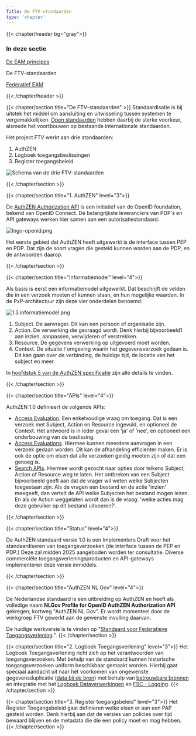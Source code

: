 ```yaml
---
Title: De FTV-standaarden
type: 'chapter'
---
```


{{< chapter/header bg="gray">}}

### In deze sectie

<div class="utrecht-paragraph pt-1 section-navigation">
   <p>
      <a href="../">De EAM principes</a>
   </p>
</div>
<div class="section-navigation-selected utrecht-paragraph pt-1 section-navigation">
   <p>
      De FTV-standaarden
   </p>
</div>
<div class="utrecht-paragraph pt-1 section-navigation">
   <p>
      <a href="../federatief">Federatief EAM</a>
   </p>
</div>

{{< /chapter/header >}}

{{< chapter/section title="De FTV-standaarden" >}}
Standaardisatie is bij uitstek het middel om aansluiting en uitwisseling tussen systemen te vergemakkelijken. [Open standaarden](https://www.digitaleoverheid.nl/overzicht-van-alle-onderwerpen/open-standaarden/) hebben daarbij de sterke voorkeur, alsmede het voortbouwen op bestaande internationale standaarden.

Het project FTV werkt aan drie standaarden:

1. AuthZEN
2. Logboek toegangsbeslissingen
3. Register toegangsbeleid

![Schema van de drie FTV-standaarden](../methodiek-3-standaarden.png)

{{< /chapter/section >}}

{{< chapter/section title="1. AuthZEN" level="3">}}

De [AuthZEN Authorization API](https://openid.net/wg/authzen/) is een initiatief van de OpenID foundation, bekend van OpenID Connect. De belangrijkste  leveranciers van PDP's en API gateways werken hier samen aan een autorisatiestandaard.

![logo-openid.png](/ftv/images/logo-openid.png)

Het eerste gebied dat AuthZEN heeft uitgewerkt is de interface tussen PEP en PDP. Dat zijn de soort vragen die gesteld kunnen worden aan de PDP, en de antwoorden daarop. 

{{< /chapter/section >}}

{{< chapter/section title="Informatiemodel" level="4">}}

Als basis is eerst een informatiemodel uitgewerkt. Dat beschrijft de velden die in een verzoek moeten of kunnen staan, en hun mogelijke waarden. In de PxP-architectuur zijn deze vier onderdelen benoemd:

![1.3.informatiemodel.png](/ftv/images/1.3.informatiemodel.png)

1. Subject. De aanvrager. Dit kan een persoon of organisatie zijn.
2. Action. De verwerking die gevraagd wordt. Denk hierbij bijvoorbeeld1 aan inzien, aanpassen, verwijderen of verstrekken.
3. Resource. De gegevens verwerking op uitgevoerd moet worden.
4. Context. De situatie / omgeving waarin het gegevensverzoek gedaan is. Dit kan gaan over de verbinding, de huidige tijd, de locatie van het subject en meer.

In [hoofdstuk 5 van de AuthZEN specificatie](https://openid.net/specs/authorization-api-1_0-03.html#name-information-model) zijn alle details te vinden.

{{< /chapter/section >}}

{{< chapter/section title="APIs" level="4">}}

AuthZEN 1.0 definieert de volgende APIs:

- [Access Evaluation](https://openid.net/specs/authorization-api-1_0-03.html#name-access-evaluation-api). Een enkelvoudige vraag om toegang. Dat is een verzoek met Subject, Action en Resource ingevuld, en optioneel de Context. Het antwoord is in ieder geval een 'ja' of 'nee', en optioneel een onderbouwing van de beslissing.
- [Access Evaluations](https://openid.net/specs/authorization-api-1_0-03.html#name-access-evaluations-api). Hiermee kunnen meerdere aanvragen in een verzoek gedaan worden. Dit kan de afhandeling efficienter maken. Er is ook de optie om eisen dat alle verzoeken geldig moeten zijn of dat een genoeg is.
- [Search APIs](https://openid.net/specs/authorization-api-1_0-03.html#name-subject-search-api). Hiermee wordt gezocht naar opties door telkens Subject, Action of Resource weg te laten. Het ontbreken van een Subject bijvoorbeeld geeft aan dat de vrager wil weten welke Subjecten toegestaan zijn. Als de vragen een bestand en de actie 'inzien' meegeeft, dan vertelt de API welke Subjecten het bestand mogen lezen. En als de Action weggelaten wordt dan is de vraag: 'welke acties mag deze gebruiker op dit bestand uitvoeren?'.

{{< /chapter/section >}}

{{< chapter/section title="Status" level="4">}}

De AuthZEN standaard versie 1.0 is een Implementers Draft voor het standaardiseren van toegangsverzoeken (de interface tussen de PEP en PDP.) Deze zal midden 2025 aangeboden worden ter consultatie. Diverse commerciële toegangsverleningsproducten en API-gateways implementeren deze versie inmiddels.

{{< /chapter/section >}}

{{< chapter/section title="AuthZEN NL Gov" level="4">}}

De Nederlandse standaard is een uitbreiding op AuthZEN en heeft als volledige naam **NLGov Profile for OpenID AuthZEN Authorization API** gekregen; kortweg "AuthZEN NL Gov". Er wordt momenteel door de werkgroep FTV gewerkt aan de gewenste invulling daarvan.

De huidige werkversie is te vinden op "[Standaard voor Federatieve Toegangsverlening](https://ftv-standaard-2f223b.gitlab.io/).".
{{< /chapter/section >}}

{{< chapter/section title="2. Logboek Toegangsverlening" level="3">}}
Het Logboek Toegangsverlening richt zich op het verantwoorden van toegangsverzoeken. Met behulp van de standaard kunnen historische toegangsverzoeken uniform beschikbaar gemaakt worden. Hierbij gaat speciaal aandacht uit naar het voorkomen van ongewenste gegevensduplicatie ([data bij de bron](https://www.digitaleoverheid.nl/data-bij-de-bron/)) met behulp van [betrouwbare bronnen](https://website-digilab-overheid-nl-research-uit-betrouw-e1f39021ce924c.gitlab.io/) en integratie met het [Logboek Dataverwerkingen](https://logius-standaarden.github.io/logboek-dataverwerkingen/) en [FSC - Logging](https://commonground.gitlab.io/standards/fsc/logging/draft-fsc-logging-00.html).
{{< /chapter/section >}}

{{< chapter/section title="3. Register toegangsbeleid" level="3">}}
Het Register Toegangsbeleid gaat definieren welke eisen er aan een PAP gesteld worden. Denk hierbij aan dat de versies van policies over tijd bewaard blijven en de metadata die die een policy moet en mag hebben.
{{< /chapter/section >}}